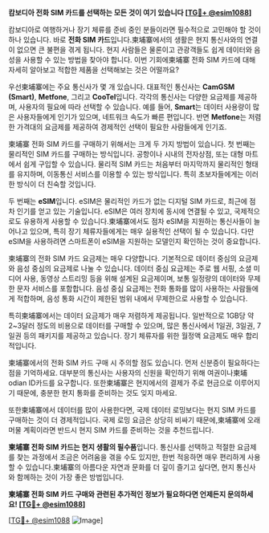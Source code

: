 **캄보디아 전화 SIM 카드를 선택하는 모든 것이 여기 있습니다 [[TG💪+ @esim1088](https://t.me/s/esim1088)]**

캄보디아로 여행하거나 장기 체류를 준비 중인 분들이라면 필수적으로 고민해야 할 것이 하나 있습니다. 바로 **전화 SIM 카드**입니다.柬埔寨에서의 생활은 현지 통신사와의 연결이 없으면 큰 불편을 겪게 됩니다. 현지 사람들은 물론이고 관광객들도 쉽게 데이터와 음성을 사용할 수 있는 방법을 찾아야 합니다. 이번 기회에柬埔寨 전화 SIM 카드에 대해 자세히 알아보고 적합한 제품을 선택해보는 것은 어떨까요?

우선柬埔寨에는 주요 통신사가 몇 개 있습니다. 대표적인 통신사는 **CamGSM (Smart)**, **Metfone**, 그리고 **CooTel**입니다. 각각의 통신사는 다양한 요금제를 제공하며, 사용자의 필요에 따라 선택할 수 있습니다. 예를 들어, **Smart**는 데이터 사용량이 많은 사용자들에게 인기가 있으며, 네트워크 속도가 빠른 편입니다. 반면 **Metfone**는 저렴한 가격대의 요금제를 제공하여 경제적인 선택이 필요한 사람들에게 인기죠.

柬埔寨 전화 SIM 카드를 구매하기 위해서는 크게 두 가지 방법이 있습니다. 첫 번째는 물리적인 SIM 카드를 구매하는 방식입니다. 공항이나 시내의 전자상점, 또는 대형 마트에서 쉽게 구입할 수 있습니다. 물리적 SIM 카드는 처음부터 마지막까지 물리적인 형태를 유지하며, 이동통신 서비스를 이용할 수 있는 방식입니다. 특히 초보자들에게는 이러한 방식이 더 친숙할 것입니다.

두 번째는 **eSIM**입니다. eSIM은 물리적인 카드가 없는 디지털 SIM 카드로, 최근에 점차 인기를 얻고 있는 기술입니다. eSIM은 여러 장치에 동시에 연결될 수 있고, 국제적으로도 유용하게 사용할 수 있습니다.柬埔寨에서도 점차 eSIM을 지원하는 통신사들이 늘어나고 있으며, 특히 장기 체류자들에게는 매우 실용적인 선택이 될 수 있습니다. 다만 eSIM을 사용하려면 스마트폰이 eSIM을 지원하는 모델인지 확인하는 것이 중요합니다.

柬埔寨의 전화 SIM 카드 요금제는 매우 다양합니다. 기본적으로 데이터 중심의 요금제와 음성 중심의 요금제로 나눌 수 있습니다. 데이터 중심 요금제는 주로 웹 서핑, 소셜 미디어 사용, 동영상 스트리밍 등을 위해 설계된 요금제이며, 보통 일정량의 데이터와 무제한 문자 서비스를 포함합니다. 음성 중심 요금제는 전화 통화를 많이 사용하는 사람들에게 적합하며, 음성 통화 시간이 제한된 범위 내에서 무제한으로 사용할 수 있습니다.

특히柬埔寨에서는 데이터 요금제가 매우 저렴하게 제공됩니다. 일반적으로 1GB당 약 2~3달러 정도의 비용으로 데이터를 구매할 수 있으며, 많은 통신사에서 1일권, 3일권, 7일권 등의 패키지를 제공하고 있습니다. 장기 체류자를 위한 월정액 요금제도 매우 합리적입니다.

柬埔寨에서의 전화 SIM 카드 구매 시 주의할 점도 있습니다. 먼저 신분증이 필요하다는 점을 기억하세요. 대부분의 통신사는 사용자의 신원을 확인하기 위해 여권이나柬埔odian ID카드를 요구합니다. 또한柬埔寨은 현지에서의 결제가 주로 현금으로 이루어지기 때문에, 충분한 현지 통화를 준비하는 것도 잊지 마세요.

또한柬埔寨에서 데이터를 많이 사용한다면, 국제 데이터 로밍보다는 현지 SIM 카드를 구매하는 것이 더 경제적입니다. 국제 로밍 요금은 상당히 비싸기 때문에,柬埔寨에 오래 머물 계획이라면 반드시 현지 SIM 카드를 준비하는 것을 추천드립니다.

**柬埔寨 전화 SIM 카드는 현지 생활의 필수품**입니다. 통신사를 선택하고 적절한 요금제를 찾는 과정에서 조금은 어려움을 겪을 수도 있지만, 한번 적응하면 매우 편리하게 사용할 수 있습니다.柬埔寨의 아름다운 자연과 문화를 더 깊이 즐기고 싶다면, 현지 통신사와 함께하는 것이 가장 좋은 방법입니다.

**柬埔寨 전화 SIM 카드 구매와 관련된 추가적인 정보가 필요하다면 언제든지 문의하세요! [[TG💪+ @esim1088](https://t.me/s/esim1088)]**

[[TG💪+ @esim1088](https://t.me/s/esim1088) ![Image](https://i.postimg.cc/Y0z9fWf4/image.png)]
